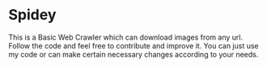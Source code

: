 # Spidey
This is a Basic Web Crawler which can download images from any url.
Follow the code and feel free to contribute and improve it.
You can just use my code or can make certain necessary changes according to your needs.
